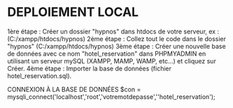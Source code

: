 
# DEPLOIEMENT LOCAL #

1ère étape : Créer un dossier "hypnos" dans htdocs de votre serveur, ex : (C:/xampp/htdocs/hypnos)
2ème étape : Collez tout le code dans le dossier "hypnos" (C:/xampp/htdocs/hypnos)
3ème étape : Créer une nouvelle base de données avec ce nom "hotel_reservation" dans PHPMYADMIN en utilisant un serveur mySQL (XAMPP, MAMP, WAMP,  etc...) et cliquez sur Créer.
4ème étape : Importer la base de données (fichier hotel_reservation.sql). 

CONNEXION À LA BASE DE DONNÉES
$con = mysqli_connect('localhost','root','votremotdepasse',''hotel_reservation'); 

